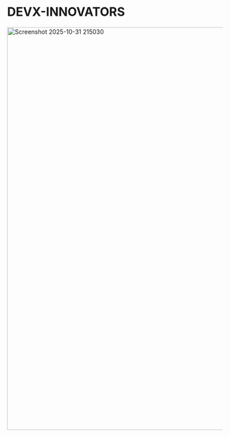 # DEVX-INNOVATORS

<img width="1901" height="941" alt="Screenshot 2025-10-31 215030" src="https://github.com/user-attachments/assets/dc89995e-423e-46cf-aafc-c48ea510ea3f" />
